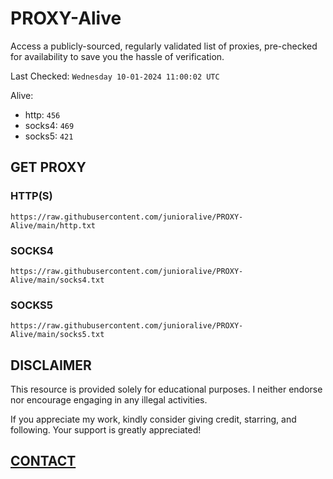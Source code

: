 # PROXY-Alive

Access a publicly-sourced, regularly validated list of proxies, pre-checked for availability to save you the hassle of verification.

Last Checked: `Wednesday 10-01-2024 11:00:02 UTC`

Alive:
- http: `456`
- socks4: `469`
- socks5: `421`

## GET PROXY

### HTTP(S)

```https://raw.githubusercontent.com/junioralive/PROXY-Alive/main/http.txt```

### SOCKS4

```https://raw.githubusercontent.com/junioralive/PROXY-Alive/main/socks4.txt```

### SOCKS5

```https://raw.githubusercontent.com/junioralive/PROXY-Alive/main/socks5.txt```

## DISCLAIMER

This resource is provided solely for educational purposes. I neither endorse nor encourage engaging in any illegal activities.

If you appreciate my work, kindly consider giving credit, starring, and following. Your support is greatly appreciated! 

## [CONTACT](https://t.me/TheJuniorAlive)
